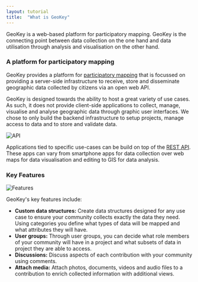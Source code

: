 ```yaml
---
layout: tutorial
title:  "What is GeoKey"
---
```


GeoKey is a web-based platform for participatory mapping. GeoKey is the connecting point between data collection on the one hand and data utilisation through analysis and visualisation on the other hand.

### A platform for participatory mapping

GeoKey provides a platform for  [participatory mapping](http://www.mappingforrights.org/participatory_mapping) that is focussed on providing a server-side infrastructure to receive, store and disseminate geographic data collected by citizens via an open web API.

GeoKey is designed towards the ability to host a great variety of use cases. As such, it does not provide client-side applications to collect, manage, visualise and analyse geographic data through graphic user interfaces. We chose to only build the backend infrastructure to setup projects, manage access to data and to store and validate data.

![API](img/what-is-geokey-02.png)

Applications tied to specific use-cases can be build on top of the [REST API](/docs/). These apps can vary from smartphone apps for data collection over web maps for data visualisation and editing to GIS for data analysis.

### Key Features

![Features](img/what-is-geokey-01.png)

GeoKey's key features include:

- **Custom data structures:** Create data structures designed for any use case to ensure your community collects exactly the data they need. Using categories you define what types of data will be mapped and what attributes they will have.
- **User groups:** Through user groups, you can decide what role members of your community will have in a project and what subsets of data in project they are able to access.
- **Discussions:** Discuss aspects of each contribution with your community using comments.
- **Attach media:** Attach photos, documents, videos and audio files to a contribution to enrich collected information with additional views.
